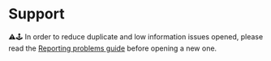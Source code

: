 # Support

⚠️🕹 In order to reduce duplicate and low information issues opened, please read the [Reporting problems guide](https://github.com/OpenEmu/OpenEmu/wiki/Troubleshooting:-Reporting-problems) before opening a new one.
